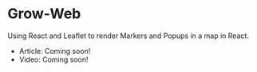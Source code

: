 # Grow-Web

Using React and Leaflet to render Markers and Popups in a map in React.

- Article: Coming soon!
- Video: Coming soon!

